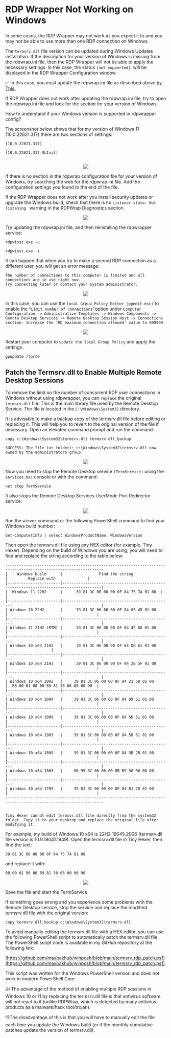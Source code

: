 # RDP Wrapper Not Working on Windows

###
In some cases, the RDP Wrapper may not work as you expect it to and you may not be able to use more than one RDP connection on Windows.

The ``termsrv.dll`` file version can be updated during Windows Updates installation. If the description for your version of Windows is missing from the rdpwrap.ini file, then the RDP Wrapper will not be able to apply the necessary settings. In this case, the status ```[not supported]```. will be displayed in the RDP Wrapper Configuration window.

✅ In this case, you must update the rdpwrap.ini file as described above [by This.](https://raw.githubusercontent.com/sebaxakerhtc/rdpwrap.ini/master/rdpwrap.ini)

If RDP Wrapper does not work after updating the rdpwrap.ini file, try to open the rdpwrap.ini file and look for the section for your version of Windows.

How to understand if your Windows version is supported in rdpwrapper config?

The screenshot below shows that for my version of Windows 11 (10.0.22621.317) there are two sections of settings:
```
[10.0.22621.317]
...
[10.0.22621.317-SLInit]
...
```

<div align="center">
	<img style='center' src="https://raw.githubusercontent.com/rhshourav/RDPWrap/refs/heads/main/src/img/img_9.jpg">
</div>

If there is no section in the rdpwrap configuration file for your version of Windows, try searching the web for the rdpwrap.ini file. Add the configuration settings you found to the end of the file.

If the RDP Wrapper does not work after you install security updates or upgrade the Windows build, check that there is no ```Listener state: Not listening ``` warning in the RDPWrap Diagnostics section.

<div align="center">
	<img style='center' src="https://raw.githubusercontent.com/rhshourav/RDPWrap/refs/heads/main/src/img/img_10.jpg">
</div>

Try updating the rdpwrap.ini file, and then reinstalling the rdpwrapper service:
```
rdpwinst.exe -u
```
```
rdpwinst.exe -i
```
It can happen that when you try to make a second RDP connection as a different user, you will get an error message:
```
The number of connections to this computer is limited and all connections are in use right now.
Try connecting later or contact your system administrator.
```
<div align="center">
	<img style='center' src="https://raw.githubusercontent.com/rhshourav/RDPWrap/refs/heads/main/src/img/img_11.jpg">
</div>

In this case, you can use the ```local Group Policy Editor (gpedit.msc)``` to enable the ```“Limit number of connections”```option under ```Computer Configuration -> Administrative Templates -> Windows Components -> Remote Desktop Services -> Remote Desktop Session Host -> Connections section. Increase the ‘RD maximum connection allowed’ value to 999999.```

<div align="center">
	<img style='center' src="https://raw.githubusercontent.com/rhshourav/RDPWrap/refs/heads/main/src/img/img_12.jpg">
</div>

Restart your computer to ```update the local Group Policy``` and apply the settings.
```
gpupdate /force
```
###

## Patch the Termsrv.dll to Enable Multiple Remote Desktop Sessions

To remove the limit on the number of concurrent RDP user connections in Windows without using rdpwrapper, you can ```replace``` the original ```termsrv.dll``` file. This is the main library file used by the Remote Desktop Service. The file is located in the ```C:\Windows\System32``` directory.

It is advisable to make a backup copy of the termsrv.dll file before editing or replacing it. This will help you to revert to the original version of the file if necessary. Open an elevated command prompt and run the command:

``` copy c:\Windows\System32\termsrv.dll termsrv.dll_backup ```
```
SUCCESS: The file (or folder): c:\Windows\System32\termsrv.dll now owned by the administrators group
```

<div align="center">
	<img style='center' src="https://raw.githubusercontent.com/rhshourav/RDPWrap/refs/heads/main/src/img/img_13.jpg">
</div>

Now you need to stop the Remote Desktop service ```(TermService)``` using the ```services.msc``` console or with the command:
```
net stop TermService
```
It also stops the Remote Desktop Services UserMode Port Redirector service.

<div align="center">
	<img style='center' src="https://raw.githubusercontent.com/rhshourav/RDPWrap/refs/heads/main/src/img/img_14.jpg">
</div>

Run the ```winver``` command or the following PowerShell command to find your Windows build number:
```
Get-ComputerInfo | select WindowsProductName, WindowsVersion
```

Then open the termsrv.dll file using any HEX editor (for example, Tiny Hexer). Depending on the build of Windows you are using, you will need to find and replace the string according to the table below:
```
-----------------------------------------------------------------------------------------------------------------
|    Windows build      |    	         Find the string                | 	      Replace with              |
|-----------------------|-----------------------------------------------|---------------------------------------|
|  Windows 11 22H2      |      39 81 3C 06 00 00 0F 84 75 7A 01 00	|                                       |
|-----------------------|-----------------------------------------------|                                       |
| Windows 10 22H2       |      39 81 3C 06 00 00 0F 84 85 45 01 00      |                                       |
|-----------------------|-----------------------------------------------|                                       |
| Windows 11 21H2 (RTM) |      39 81 3C 06 00 00 0F 84 4F 68 01 00      |                                       |
|-----------------------|-----------------------------------------------|                                       |
| Windows 10 x64 21H2   |      39 81 3C 06 00 00 0F 84 DB 61 01 00      |					|
|-----------------------|-----------------------------------------------|                                       |
| Windows 10 x64 21H1   |      39 81 3C 06 00 00 0F 84 2B 5F 01 00      |                                       |
|-----------------------|-----------------------------------------------|                                       |
| Windows 10 x64 20H2   |     39 81 3C 06 00 00 0F 84 21 68 01 00       |  B8 00 01 00 00 89 81 38 06 00 00 90  |
|-----------------------|-----------------------------------------------|                                       |
| Windows 10 x64 2004   |     39 81 3C 06 00 00 0F 84 D9 51 01 00       |                                       |
|-----------------------|-----------------------------------------------|                                       |
| Windows 10 x64 1909   |     39 81 3C 06 00 00 0F 84 5D 61 01 00       |                                       |
|-----------------------|-----------------------------------------------|                                       |
| Windows 10 x64 1903   |     39 81 3C 06 00 00 0F 84 5D 61 01 00       |                                       |
|-----------------------|-----------------------------------------------|                                       |
| Windows 10 x64 1809   |     39 81 3C 06 00 00 0F 84 3B 2B 01 00       |                                       |
|-----------------------|-----------------------------------------------|                                       |
| Windows 10 x64 1803   |     8B 99 3C 06 00 00 8B B9 38 06 00 00       |                                       |
|-----------------------|-----------------------------------------------|                                       |
| Windows 10 x64 1709   |     39 81 3C 06 00 00 0F 84 B1 7D 02 00       |                                       |
-----------------------------------------------------------------------------------------------------------------
 
```

``` Tiny Hexer cannot edit termsvr.dll file directly from the system32 folder. Copy it to your desktop and replace the original file after modifying it. ```

For example, my build of Windows 10 x64 is 22H2 19045.2006 (termsrv.dll file version is 10.0.19041.1949). Open the termsrv.dll file in Tiny Hexer, then find the text:
```
39 81 3C 06 00 00 0F 84 75 7A 01 00
```
and replace it with:
```
B8 00 01 00 00 89 81 38 06 00 00 90
```

<div align="center">
	<img style='center' src="https://raw.githubusercontent.com/rhshourav/RDPWrap/refs/heads/main/src/img/img_15.jpg">
</div>

Save the file and start the TermService.

If something goes wrong and you experience some problems with the Remote Desktop service, stop the service and replace the modified termsrv.dll file with the original version:

```copy termsrv.dll_backup c:\Windows\System32\termsrv.dll```

To avoid manually editing the termsrv.dll file with a HEX editor, you can use the following PowerShell script to automatically patch the termsrv.dll file. The PowerShell script code is available in my GitHub repository at the following link:

[https://github.com/maxbakhub/winposh/blob/main/termsrv_rdp_patch.ps1](https://github.com/maxbakhub/winposh/blob/main/termsrv_rdp_patch.ps1)

This script was written for the Windows PowerShell version and does not work in modern PowerShell Core.


👍 The advantage of the method of enabling multiple RDP sessions in Windows 10 or 11 by replacing the termsrv.dll file is that antivirus software will not react to it (unlike RDPWrap, which is detected by many antivirus products as a malware/hack tool/trojan).

👎The disadvantage of this is that you will have to manually edit the file each time you update the Windows build (or if the monthly cumulative patches update the version of termsrv.dll).

